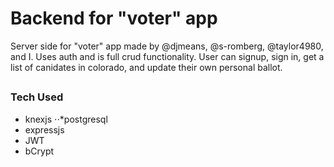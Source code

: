 # Backend for "voter" app
Server side for "voter" app made by @djmeans, @s-romberg, @taylor4980, and I. Uses auth and is full crud functionality. User can signup, sign in, get a list of canidates in colorado, and update their own personal ballot.
## 
### Tech Used
* knexjs
⋅⋅*postgresql
* expressjs
* JWT
* bCrypt
